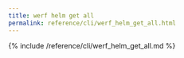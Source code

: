 ```yaml
---
title: werf helm get all
permalink: reference/cli/werf_helm_get_all.html
---
```


{% include /reference/cli/werf_helm_get_all.md %}
